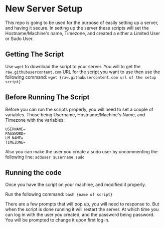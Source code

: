 # New Server Setup
This repo is going to be used for the purpose of easily setting up a server, and having it secure.  In setting up the server these scripts will set the Hostname/Machine's name, Timezone, and created a either a Limited User or Sudo User.  

## Getting The Script
Use `wget` to download the script to your server.  You will to get the `raw.githubusercontent.com` URL for the script you want to use then use the following command:
```wget {raw.githubusercontent.com url of the setup script}```

## Before Running The Script
Before you can run the scripts properly, you will need to set a couple of variables.  Those being Username, Hostname/Machine's Name, and Timezone with the variables:
```
USERNAME=
PASSWORD=
LM_NAME=
TIMEZONE=
```

Also you can make the user you create a sudo user by uncommenting the following line:
```adduser $username sudo```

## Running the code
Once you have the script on your machine, and modified it properly.  

Run the following command:
```bash {name of script}```

There are a few prompts that will pop up, you will need to response to.  But when the script is done running it will restart the server.  At which time you can log in with the user you created, and the password being password.  You will be prompted to change it upon first log in.
```
